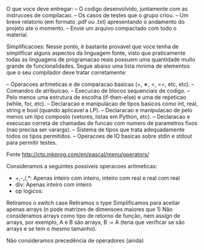 O que voce deve entregar:
– O codigo desenvolvido, juntamente com as instrucoes de compilacao.
– Os casos de testes que o grupo criou.
– Um breve relatorio (em formato .pdf ou .txt) apresentando o andamento do projeto ate o momento.
– Envie um arquivo compactado com todo o material.

Simplificacoes: Nesse ponto, ́e bastante provavel que voce tenha de simplificar alguns
aspectos da linguagem fonte, visto que praticamente todas as linguagens de programacao
reais possuem uma quantidade muito grande de funcionalidades. Segue abaixo uma lista
mınima de elementos que o seu compilador deve tratar corretamente:

– Operacoes aritmeticas e de comparacao basicas (+, ∗, <, ==, etc, etc).
– Comandos de atribuicao.
– Execucao de blocos sequenciais de codigo.
– Pelo menos uma estrutura de escolha (if-then-else) e uma de repeticao (while, for, etc).
– Declaracao e manipulacao de tipos basicos como int, real, string e bool (quando aplicavel a LP).
– Declaracao e manipulacao de pelo menos um tipo composto (vetores, listas em Python, etc).
– Declaracao e execucao correta de chamadas de funcao com numero de parametros fixos (nao precisa ser varargs).
– Sistema de tipos que trata adequadamente todos os tipos permitidos.
– Operacoes de IO basicas sobre stdin e stdout para permitir testes.

Fonte
http://ctp.mkprog.com/en/pascal/menu/operators/

Consideramos a seguintes possiveis operacoes aritmeticas:

- +,-,/,*: Apenas inteiro com inteiro, inteiro com real e real com real
- div: Apenas inteiro com inteiro
- op logicos:

Retiramos o switch case
Retiramos o type
Simplificamos para aceitar apenas arrays (n pode matrizes de dimensoes maiores que 1)
Não consideramos arrays como tipo de retorno de função, nem assign de arrays, por exemplo, A e B são arrays, B := A (teria que verificar se são arrays e se tem o mesmo tamanho).

Não consideramos precedência de operadores (ainda)
